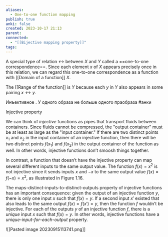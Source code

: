 ```yaml
---
aliases:
  - One-to-one function mapping
publish: true
anki: false
created: 2023-10-17 21:13
parent: 
connected:
  - "[[Bijective mapping property]]"
tags:
---
```



A special type of relation $↔$ between $X$ and $Y$ called a ==one-to-one correspondence==. Since each element $x$ of $X$ appears precisely once in this relation, we can regard this one-to-one correspondence as a function with [[Domain of a function]] $X$. 

The [[Range of the function]]  is $Y$ because each $y$ in $Y$ also appears in some pairing $x ↔ y$.


Инъективное . У одного  образа не больше одного праобраза #анки 

Injective property

We can think of $injective$ functions as pipes that transport fluids between containers. Since fluids cannot be compressed, the "output container" must be at least as large as the "input container." If there are two distinct points $x_1$ and $x_2$ in the input container of an injective function, then there will be two distinct points $f(x_1)$ and $f(x_2)$ in the output container of the function as well. In other words, injective functions don’t smoosh things together.

In contrast, a function that doesn’t have the injective property can map several different inputs to the same output value. The function $f(x) = x^2$ is not injective since it sends inputs $x$ and $-x$ to the same output value $f(x) = f(-x) = x^2$, as illustrated in Figure 1.16.

The maps-distinct-inputs-to-distinct-outputs property of injective functions has an important consequence: given the output of an injective function $y$, there is only one input $x$ such that $f(x) = y$. If a second input $x'$ existed that also leads to the same output $f(x) = f(x') = y$, then the function $f$ wouldn’t be injective. For each of the outputs $y$ of an injective function $f$, there is a $unique$ input $x$ such that $f(x) = y$. In other words, injective functions have a $unique$-$input$-$for$-$each$-$output$ property.




![[Pasted image 20230915113741.png]]



